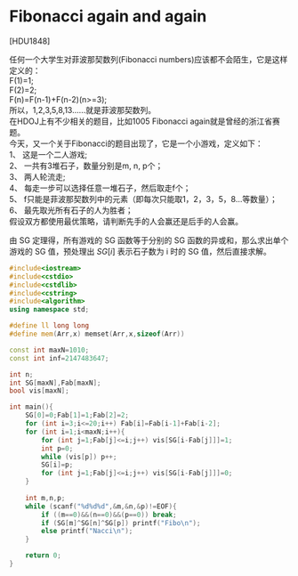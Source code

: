 # Fibonacci again and again
[HDU1848]

任何一个大学生对菲波那契数列(Fibonacci numbers)应该都不会陌生，它是这样定义的：  
F(1)=1;  
F(2)=2;  
F(n)=F(n-1)+F(n-2)(n>=3);  
所以，1,2,3,5,8,13……就是菲波那契数列。  
在HDOJ上有不少相关的题目，比如1005 Fibonacci again就是曾经的浙江省赛题。  
今天，又一个关于Fibonacci的题目出现了，它是一个小游戏，定义如下：  
1、  这是一个二人游戏;  
2、  一共有3堆石子，数量分别是m, n, p个；  
3、  两人轮流走;  
4、  每走一步可以选择任意一堆石子，然后取走f个；  
5、  f只能是菲波那契数列中的元素（即每次只能取1，2，3，5，8…等数量）；  
6、  最先取光所有石子的人为胜者；  
假设双方都使用最优策略，请判断先手的人会赢还是后手的人会赢。

由 SG 定理得，所有游戏的 SG 函数等于分别的 SG  函数的异或和，那么求出单个游戏的 SG 值，预处理出 $SG[i]$ 表示石子数为 i 时的 SG 值，然后直接求解。

```cpp
#include<iostream>
#include<cstdio>
#include<cstdlib>
#include<cstring>
#include<algorithm>
using namespace std;

#define ll long long
#define mem(Arr,x) memset(Arr,x,sizeof(Arr))

const int maxN=1010;
const int inf=2147483647;

int n;
int SG[maxN],Fab[maxN];
bool vis[maxN];

int main(){
	SG[0]=0;Fab[1]=1;Fab[2]=2;
	for (int i=3;i<=20;i++) Fab[i]=Fab[i-1]+Fab[i-2];
	for (int i=1;i<maxN;i++){
		for (int j=1;Fab[j]<=i;j++) vis[SG[i-Fab[j]]]=1;
		int p=0;
		while (vis[p]) p++;
		SG[i]=p;
		for (int j=1;Fab[j]<=i;j++) vis[SG[i-Fab[j]]]=0;
	}
	
	int m,n,p;
	while (scanf("%d%d%d",&m,&n,&p)!=EOF){
		if ((m==0)&&(n==0)&&(p==0)) break;
		if (SG[m]^SG[n]^SG[p]) printf("Fibo\n");
		else printf("Nacci\n");
	}

	return 0;
}
```